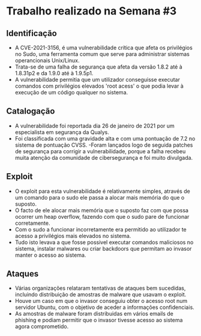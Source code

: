 # Trabalho realizado na Semana #3

## Identificação

- A CVE-2021-3156, é uma vulnerabilidade crítica que afeta os privilégios no Sudo, uma ferramenta comum que serve para administrar sistemas operancionais Unix/Linux.
- Trata-se de uma falha de segurança que afeta da versão 1.8.2 até à 1.8.31p2 e da 1.9.0 até à 1.9.5p1.
- A vulnerabilidade permitia que um utilizador conseguisse executar comandos com privilégios elevados 'root acess' o que podia levar à execução de um código qualquer no sistema.

## Catalogação

- A vulnerabilidade foi reportada dia 26 de janeiro de 2021 por um especialista em segurança da Qualys.
- Foi classificada com uma gravidade alta e com uma pontuação de 7.2 no sistema de pontuação CVSS.
-Foram lançados logo de seguida patches de segurança para corrigir a vulnerabilidade, porque a falha recebeu muita atenção da comunidade de cibersegurança e foi muito divulgada.

## Exploit

- O exploit para esta vulnerabilidade é relativamente simples, através de um comando para o sudo ele passa a alocar mais memória do que o suposto.
- O facto de ele alocar mais memória que o suposto faz com que possa ocorrer um heap overflow, fazendo com que o sudo pare de funcionar corretamente.
- Com o sudo a funcionar incorretamente era permitido ao utilizador te acesso a privilégios mais elevados no sistema.
- Tudo isto levava a que fosse possivel executar comandos maliciosos no sistema, instalar malwares ou criar backdoors que permitam ao invasor manter o acesso ao sistema.

## Ataques

- Várias organizações relataram tentativas de ataques bem sucedidas, incluindo distribuição de amostras de malware que usavam o exploit.
- Houve um caso em que o invasor conseguiu obter o acesso root num servidor Ubuntu, com o objetivo de aceder a informações confidenciais.
- As amostras de malware foram distribuidas em vários emails de phishing e podiam permitir que o invasor tivesse acesso ao sistema agora comprometido.
